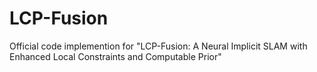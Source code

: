 # LCP-Fusion
Official code implemention for "LCP-Fusion: A Neural Implicit SLAM with Enhanced Local Constraints and Computable Prior"
